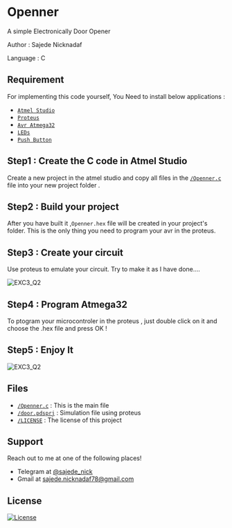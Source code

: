 # Openner

A simple Electronically Door Opener

Author : Sajede Nicknadaf

Language : C

## **Requirement**

For implementing this code yourself, You Need to install below applications :

- <a href="https://www.microchip.com/mplab/avr-support/atmel-studio-7">`Atmel Studio`</a> 
- <a href="https://www.labcenter.com/downloads/">`Proteus`</a> 
- <a href="https://www.amazon.com/ATMEGA32-16PU-Microcontroller-System-Programmable-ATMEGA/dp/B071VYGJB9">`Avr Atmega32`</a>
- <a href="https://www.amazon.com/DiCUNO-450pcs-Emitting-Assorted-Yellow/dp/B072B75W79?ref_=ast_slp_dp">`LEDs`</a>
- <a href="https://www.amazon.com/100pcs-Momentary-Tactile-Button-6x6x5mm/dp/B0814G432F/ref=sr_1_5?crid=1DVKGK9CIDSEK&keywords=micro+push+button+switch+on+off&qid=1578182677&sprefix=push+button+switch+on+off+%2Caps%2C367&sr=8-5">`Push Button`</a>


## Step1 : Create the C code in Atmel Studio

Create a new project in the atmel studio and copy all files in the <a href="https://github.com/SajedeNick/Openner/blob/master/Openner.c">`/Openner.c`</a> file into your new project folder .


## Step2 : Build your project

After you have built it ,`Openner.hex` file will be created in your project's folder. This is the only thing you need to program your avr in the proteus.


## Step3 : Create your circuit

Use proteus to emulate your circuit. Try to make it as I have done....

![EXC3_Q2](https://user-images.githubusercontent.com/59505261/71773145-bc478a80-2f6c-11ea-84bf-e992d058d02a.png)


## Step4 : Program Atmega32

To ptogram your microcontroler in the proteus , just double click on it and choose the .hex file and press OK !


## Step5 : Enjoy It

![EXC3_Q2](https://user-images.githubusercontent.com/59505261/71773148-cec1c400-2f6c-11ea-8764-4c4150ac5ae6.gif)



## **Files**
- <a href="https://github.com/SajedeNick/Openner/blob/master/Openner.c">`/Openner.c`</a> : This is the main file
- <a href="https://github.com/SajedeNick/Openner/blob/master/door.pdsprj">`/door.pdsprj`</a> : Simulation file using proteus
- <a href="https://github.com/SajedeNick/Openner/blob/master/LICENSE">`/LICENSE`</a> : The license of this project



## **Support**

Reach out to me at one of the following places!

- Telegram at <a href="https://t.me/sajede_nick" target="_blank">@sajede_nick</a>
- Gmail at <a href="mailto:sajede.nicknadaf78@gmail.com" target="_blank">sajede.nicknadaf78@gmail.com</a>

## **License**

[![License](https://img.shields.io/:license-mit-blue.svg?style=flat-square)](http://badges.mit-license.org)
